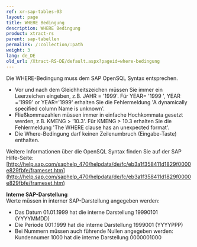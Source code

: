 ```yaml
---
ref: xr-sap-tables-03
layout: page
title: WHERE Bedingung
description: WHERE Bedingung
product: xtract-rs
parent: sap-tabellen
permalink: /:collection/:path
weight: 3
lang: de_DE
old_url: /Xtract-RS-DE/default.aspx?pageid=where-bedingung
---
```


Die WHERE-Bedingung muss dem SAP OpenSQL Syntax entsprechen.

- Vor und nach dem Gleichheitszeichen müssen Sie immer ein Leerzeichen eingeben, z.B. JAHR = '1999'. Für YEAR= '1999 ', YEAR ='1999' or YEAR='1999' erhalten Sie die Fehlermeldung 'A dynamically specified column Name is unknown'.
- Fließkommazahlen müssen immer in einfache Hochkommata gesetzt werden, z.B. KMENG > '10.3'.  Für KMENG > 10.3 erhalten Sie die Fehlermeldung 'The WHERE clause has an unexpected format'.
- Die Where-Bedingung darf keinen Zeilenumbruch (Eingabe-Taste) enthalten.

Weitere Informationen über die OpenSQL Syntax finden Sie auf der SAP Hilfe-Seite: [http://help.sap.com/saphelp_470/helpdata/de/fc/eb3a1f358411d1829f0000e829fbfe/frameset.htm](http://help.sap.com/saphelp_470/helpdata/de/fc/eb3a1f358411d1829f0000e829fbfe/frameset.htm)

**Interne SAP-Darstellung**<br>
Werte müssen in interner SAP-Darstellung angegeben werden: 

- Das Datum 01.01.1999 hat die interne Darstellung 19990101 (YYYYMMDD)
- Die Periode 001.1999 hat die interne Darstellung  1999001 (YYYYPPP)
- Bei Nummern müssen auch führende Nullen angegeben werden: Kundennumer 1000 hat die interne Darstellung 0000001000
